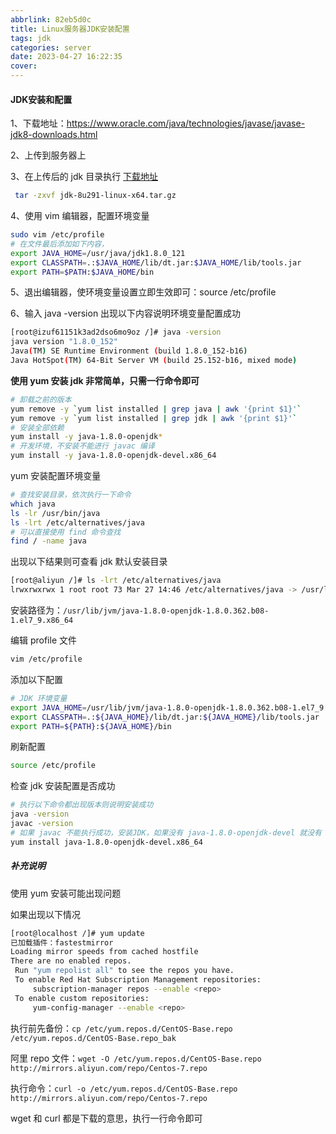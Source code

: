 ```yaml
---
abbrlink: 82eb5d0c
title: Linux服务器JDK安装配置
tags: jdk
categories: server
date: 2023-04-27 16:22:35
cover:
---
```

#### JDK安装和配置

1、下载地址：https://www.oracle.com/java/technologies/javase/javase-jdk8-downloads.html

2、上传到服务器上

3、在上传后的 jdk 目录执行 [下载地址](https://www.aliyundrive.com/s/5Ksswouz3ka)

```bash
 tar -zxvf jdk-8u291-linux-x64.tar.gz
```

4、使用 vim 编辑器，配置环境变量

```bash
sudo vim /etc/profile
# 在文件最后添加如下内容，
export JAVA_HOME=/usr/java/jdk1.8.0_121
export CLASSPATH=.:$JAVA_HOME/lib/dt.jar:$JAVA_HOME/lib/tools.jar
export PATH=$PATH:$JAVA_HOME/bin
```

5、退出编辑器，使环境变量设置立即生效即可：source /etc/profile

6、输入 java -version  出现以下内容说明环境变量配置成功

```bash
[root@izuf61151k3ad2dso6mo9oz /]# java -version
java version "1.8.0_152"
Java(TM) SE Runtime Environment (build 1.8.0_152-b16)
Java HotSpot(TM) 64-Bit Server VM (build 25.152-b16, mixed mode)
```

**使用 yum 安装 jdk 非常简单，只需一行命令即可**

```bash
# 卸载之前的版本
yum remove -y `yum list installed | grep java | awk '{print $1}'`
yum remove -y `yum list installed | grep jdk | awk '{print $1}'`
# 安装全部依赖
yum install -y java-1.8.0-openjdk*
# 开发环境，不安装不能进行 javac 编译
yum install -y java-1.8.0-openjdk-devel.x86_64
```

yum 安装配置环境变量

```bash
# 查找安装目录，依次执行一下命令
which java
ls -lr /usr/bin/java
ls -lrt /etc/alternatives/java
# 可以直接使用 find 命令查找
find / -name java
```

出现以下结果则可查看 jdk 默认安装目录

```bash
[root@aliyun /]# ls -lrt /etc/alternatives/java
lrwxrwxrwx 1 root root 73 Mar 27 14:46 /etc/alternatives/java -> /usr/lib/jvm/java-1.8.0-openjdk-1.8.0.362.b08-1.el7_9.x86_64/jre/bin/java
```

安装路径为：`/usr/lib/jvm/java-1.8.0-openjdk-1.8.0.362.b08-1.el7_9.x86_64`

编辑 profile 文件

```bash
vim /etc/profile
```

添加以下配置

```bash
# JDK 环境变量
export JAVA_HOME=/usr/lib/jvm/java-1.8.0-openjdk-1.8.0.362.b08-1.el7_9.x86_64
export CLASSPATH=.:${JAVA_HOME}/lib/dt.jar:${JAVA_HOME}/lib/tools.jar
export PATH=${PATH}:${JAVA_HOME}/bin
```

刷新配置

```bash
source /etc/profile
```

检查 jdk 安装配置是否成功

```bash
# 执行以下命令都出现版本则说明安装成功
java -version
javac -version
# 如果 javac 不能执行成功，安装JDK，如果没有 java-1.8.0-openjdk-devel 就没有 javac 命令
yum install java-1.8.0-openjdk-devel.x86_64
```

##### 补充说明

使用 yum 安装可能出现问题

如果出现以下情况

```bash
[root@localhost /]# yum update
已加载插件：fastestmirror
Loading mirror speeds from cached hostfile
There are no enabled repos.
 Run "yum repolist all" to see the repos you have.
 To enable Red Hat Subscription Management repositories:
     subscription-manager repos --enable <repo>
 To enable custom repositories:
     yum-config-manager --enable <repo>
```

执行前先备份：`cp /etc/yum.repos.d/CentOS-Base.repo /etc/yum.repos.d/CentOS-Base.repo_bak`

阿里 repo 文件：`wget -O /etc/yum.repos.d/CentOS-Base.repo http://mirrors.aliyun.com/repo/Centos-7.repo`

执行命令：`curl -o /etc/yum.repos.d/CentOS-Base.repo http://mirrors.aliyun.com/repo/Centos-7.repo`

wget 和 curl 都是下载的意思，执行一行命令即可






